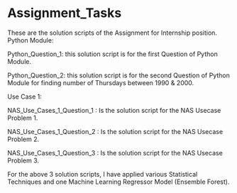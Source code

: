 # Assignment_Tasks
These are the solution scripts of the Assignment for Internship position.
Python Module:

Python_Question_1: this solution script is for the first Question of Python Module.

Python_Question_2: this solution script is for the second Question of Python Module for finding number of Thursdays between 1990 & 2000.

Use Case 1:

NAS_Use_Cases_1_Question_1 : Is the solution script for the NAS Usecase Problem 1.

NAS_Use_Cases_1_Question_2 : Is the solution script for the NAS Usecase Problem 2.

NAS_Use_Cases_1_Question_3 : Is the solution script for the NAS Usecase Problem 3.

For the above 3 solution scripts, I have applied various Statistical Techniques and one Machine Learning Regressor Model (Ensemble Forest).
